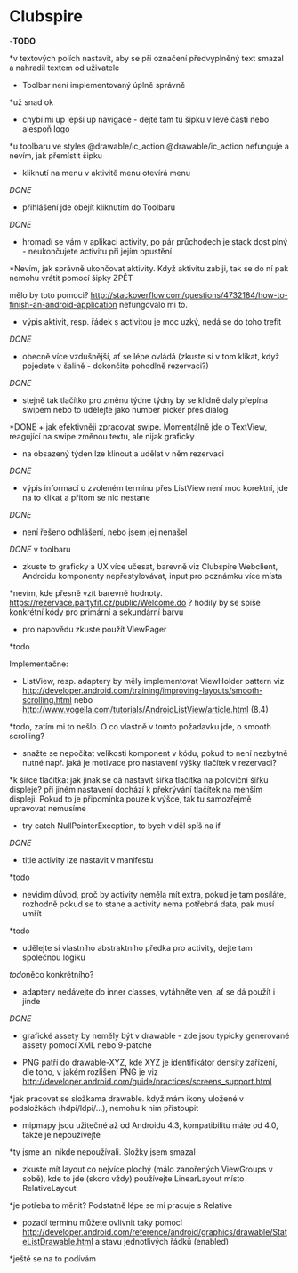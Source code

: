 # Clubspire
-********TODO********

*v textových polích nastavit, aby se při označení předvyplněný 
text smazal a nahradil textem od uživatele

- Toolbar není implementovaný úplně správně

*už snad ok
	


- chybí mi up lepší up navigace - dejte tam tu šipku v levé části 
nebo alespoň logo

*u toolbaru ve styles
<item name="android:navigationIcon">@drawable/ic_action</item>
<item name="android:logo">@drawable/ic_action</item>
nefunguje
a nevím, jak přemístit šipku


- kliknutí na menu v aktivitě menu otevírá menu

*DONE*

- přihlášení jde obejít kliknutím do Toolbaru

*DONE*

- hromadí se vám v aplikaci activity, po pár průchodech je stack dost 
plný - neukončujete activitu při jejím opustění

*Nevím, jak správně ukončovat aktivity. Když aktivitu zabiji, tak se do ní pak nemohu 
vrátit pomocí šipky ZPĚT

mělo by toto pomoci?
http://stackoverflow.com/questions/4732184/how-to-finish-an-android-application
nefungovalo mi to.


- výpis aktivit, resp. řádek s activitou je moc uzký, nedá se do toho trefit

*DONE*


- obecně více vzdušnější, ať se lépe ovládá (zkuste si v tom klikat, když 
pojedete v šalině - dokončite pohodlně rezervaci?)

*DONE*


- stejně tak tlačítko pro změnu týdne
týdny by se klidně daly přepína swipem nebo to udělejte jako 
number picker přes dialog

*DONE + jak efektivněji zpracovat swipe. Momentálně jde o TextView, reagující na swipe 
změnou textu, ale nijak graficky

- na obsazený týden lze klinout a udělat v něm rezervaci

*DONE*

- výpis informací o zvoleném termínu přes ListView není moc korektní, 
jde na to klikat a přitom se nic nestane

*DONE*

- není řešeno odhlášení, nebo jsem jej nenašel

*DONE* v toolbaru

- zkuste to graficky a UX více učesat, barevně viz Clubspire Webclient, 
Androidu komponenty nepřestylovávat, input pro poznámku více místa

*nevím, kde přesně vzít barevné hodnoty.
https://rezervace.partyfit.cz/public/Welcome.do  ?
hodily by se spíše konkrétní kódy pro primární a sekundární barvu

- pro nápovědu zkuste použít ViewPager

*todo

Implementačne:
- ListView, resp. adaptery by měly implementovat ViewHolder pattern viz 
http://developer.android.com/training/improving-layouts/smooth-scrolling.html 
nebo http://www.vogella.com/tutorials/AndroidListView/article.html (8.4)

*todo, zatím mi to nešlo. O co vlastně v tomto požadavku jde, o smooth scrolling?


- snažte se nepočítat velikosti komponent v kódu, pokud to není nezbytně 
nutné např. jaká je motivace pro nastavení výšky tlačítek v rezervaci?

*k šířce tlačítka: jak jinak se dá nastavit šířka tlačítka na poloviční šířku displeje?
při jiném nastavení dochází k překrývání tlačítek na menším displeji.
Pokud to je připomínka pouze k výšce, tak tu samozřejmě upravovat nemusíme


- try catch NullPointerException, to bych viděl spíš na if

*DONE*


- title activity lze nastavit v manifestu

*todo 


- nevidím důvod, proč by activity neměla mít extra, pokud je tam 
posíláte, rozhodně pokud se to stane a activity nemá potřebná data, pak 
musí umřít

*todo


- udělejte si vlastního abstraktního předka pro activity, dejte tam 
společnou logiku

*todo*něco konkrétního? 


- adaptery nedávejte do inner classes, vytáhněte ven, ať se dá použít i 
jinde

*DONE*


- grafické assety by neměly být v drawable - zde jsou typicky generované 
assety pomocí XML nebo 9-patche

- PNG patří do drawable-XYZ, kde XYZ je identifikátor density zařízení, 
dle toho, v jakém rozlišení PNG je viz 
http://developer.android.com/guide/practices/screens_support.html

*jak pracovat se složkama drawable. když mám ikony uložené 
v podsložkách (hdpi/ldpi/...), nemohu k nim přistoupit


- mipmapy jsou užitečné až od Androidu 4.3, kompatibilitu máte od 4.0, 
takže je nepoužívejte

*ty jsme ani nikde nepoužívali. Složky jsem smazal

- zkuste mít layout co nejvíce plochý (málo zanořených ViewGroups v 
sobě), kde to jde (skoro vždy) používejte LinearLayout místo RelativeLayout

*je potřeba to měnit? Podstatně lépe se mi pracuje s Relative 


- pozadí termínu můžete ovlivnit taky pomocí 
http://developer.android.com/reference/android/graphics/drawable/StateListDrawable.html 
a stavu jednotlivých řádků (enabled)

*ještě se na to podívám

